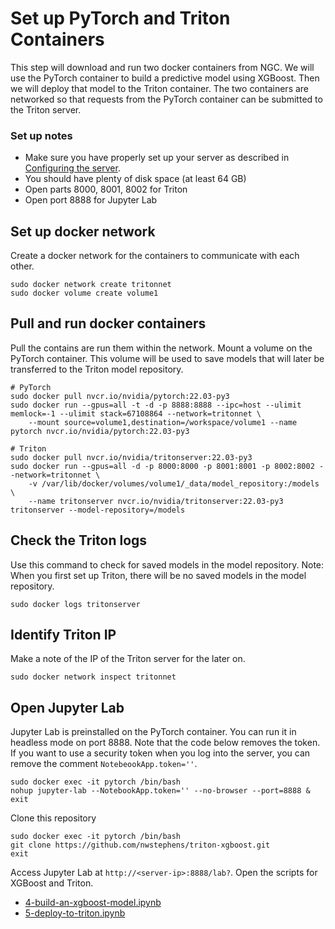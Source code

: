 # Set up PyTorch and Triton Containers

This step will download and run two docker containers from NGC. We will use the PyTorch container to build a predictive model using XGBoost. Then we will deploy that model to the Triton container. The two containers are networked so that requests from the PyTorch container can be submitted to the Triton server.

### Set up notes

* Make sure you have properly set up your server as described in [Configuring the server](2-configure-the-server.md).
* You should have plenty of disk space (at least 64 GB)
* Open parts 8000, 8001, 8002 for Triton
* Open port 8888 for Jupyter Lab

## Set up docker network

Create a docker network for the containers to communicate with each other.

```
sudo docker network create tritonnet
sudo docker volume create volume1
```

## Pull and run docker containers

Pull the contains are run them within the network. Mount a volume on the PyTorch container. This volume will be used to save models that will later be transferred to the Triton model repository.

```
# PyTorch
sudo docker pull nvcr.io/nvidia/pytorch:22.03-py3
sudo docker run --gpus=all -t -d -p 8888:8888 --ipc=host --ulimit memlock=-1 --ulimit stack=67108864 --network=tritonnet \
    --mount source=volume1,destination=/workspace/volume1 --name pytorch nvcr.io/nvidia/pytorch:22.03-py3

# Triton
sudo docker pull nvcr.io/nvidia/tritonserver:22.03-py3
sudo docker run --gpus=all -d -p 8000:8000 -p 8001:8001 -p 8002:8002 --network=tritonnet \
    -v /var/lib/docker/volumes/volume1/_data/model_repository:/models \
    --name tritonserver nvcr.io/nvidia/tritonserver:22.03-py3 tritonserver --model-repository=/models
```

## Check the Triton logs

Use this command to check for saved models in the model repository. Note: When you first set up Triton, there will be no saved models in the model repository.

```
sudo docker logs tritonserver
```

## Identify Triton IP

Make a note of the IP of the Triton server for the later on.

```
sudo docker network inspect tritonnet
```

## Open Jupyter Lab

Jupyter Lab is preinstalled on the PyTorch container. You can run it in headless mode on port 8888. Note that the code below removes the token. If you want to use a security token when you log into the server, you can remove the comment `NotebeookApp.token=''`.

```
sudo docker exec -it pytorch /bin/bash
nohup jupyter-lab --NotebookApp.token='' --no-browser --port=8888 &
exit

```

Clone this repository

```
sudo docker exec -it pytorch /bin/bash
git clone https://github.com/nwstephens/triton-xgboost.git
exit

```

Access Jupyter Lab at `http://<server-ip>:8888/lab?`. Open the scripts for XGBoost and Triton.

* [4-build-an-xgboost-model.ipynb](4-build-an-xgboost-model.ipynb)
* [5-deploy-to-triton.ipynb](5-deploy-to-triton.ipynb)
